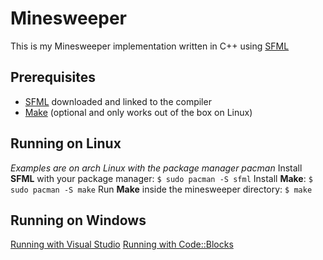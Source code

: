 # Minesweeper

This is my Minesweeper implementation written in C++ using [SFML](https://www.sfml-dev.org/)

## Prerequisites

- [SFML](https://www.sfml-dev.org/) downloaded and linked to the compiler
- [Make](https://www.gnu.org/software/make/) (optional and only works out of the box on Linux)

## Running on Linux

_Examples are on arch Linux with the package manager pacman_
Install **SFML** with your package manager:
`$ sudo pacman -S sfml`
Install **Make**:
`$ sudo pacman -S make`
Run **Make** inside the minesweeper directory:
`$ make`

## Running on Windows

[Running with Visual Studio](https://www.sfml-dev.org/tutorials/2.5/start-vc.php)
[Running with Code::Blocks](https://www.sfml-dev.org/tutorials/2.5/start-cb.php)
